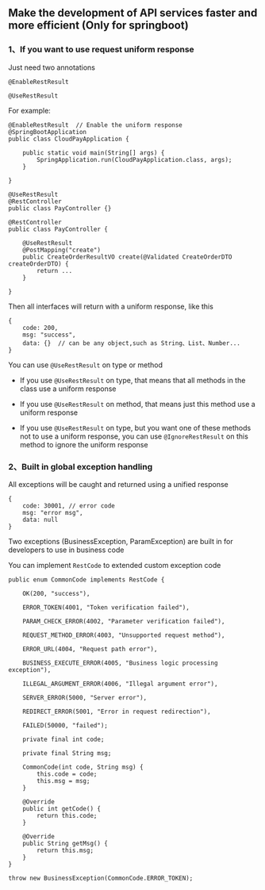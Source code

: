 ## Make the development of API services faster and more efficient (Only for springboot)

### 1、If you want to use request uniform response

Just need two annotations

```
@EnableRestResult 

@UseRestResult
```
 
 For example:
```
@EnableRestResult  // Enable the uniform response
@SpringBootApplication
public class CloudPayApplication {

    public static void main(String[] args) {
        SpringApplication.run(CloudPayApplication.class, args);
    }

}

@UseRestResult
@RestController
public class PayController {}

@RestController
public class PayController {

    @UseRestResult
    @PostMapping("create")
    public CreateOrderResultVO create(@Validated CreateOrderDTO createOrderDTO) {
        return ...
    }

}
```
Then all interfaces will return with a uniform response, like this
```
{
    code: 200,
    msg: "success",
    data: {}  // can be any object,such as String、List、Number...
}
```
You can use `@UseRestResult` on type or method

- If you use `@UseRestResult` on type, that means that all methods in the class use a uniform response

- If you use `@UseRestResult` on method, that means just this method use a uniform response

- If you use `@UseRestResult` on type, but you want one of these methods not to use a uniform response,
    you can use `@IgnoreRestResult` on this method to ignore the uniform response
    
### 2、Built in global exception handling

All exceptions will be caught and returned using a unified response
```
{
    code: 30001, // error code
    msg: "error msg",
    data: null
}
```

Two exceptions (BusinessException, ParamException) are built in for developers to use in business code

You can implement `RestCode` to extended custom exception code

```
public enum CommonCode implements RestCode {

    OK(200, "success"),

    ERROR_TOKEN(4001, "Token verification failed"),

    PARAM_CHECK_ERROR(4002, "Parameter verification failed"),

    REQUEST_METHOD_ERROR(4003, "Unsupported request method"),

    ERROR_URL(4004, "Request path error"),

    BUSINESS_EXECUTE_ERROR(4005, "Business logic processing exception"),

    ILLEGAL_ARGUMENT_ERROR(4006, "Illegal argument error"),

    SERVER_ERROR(5000, "Server error"),

    REDIRECT_ERROR(5001, "Error in request redirection"),

    FAILED(50000, "failed");

    private final int code;

    private final String msg;

    CommonCode(int code, String msg) {
        this.code = code;
        this.msg = msg;
    }

    @Override
    public int getCode() {
        return this.code;
    }

    @Override
    public String getMsg() {
        return this.msg;
    }
}
```

```
throw new BusinessException(CommonCode.ERROR_TOKEN);
```
